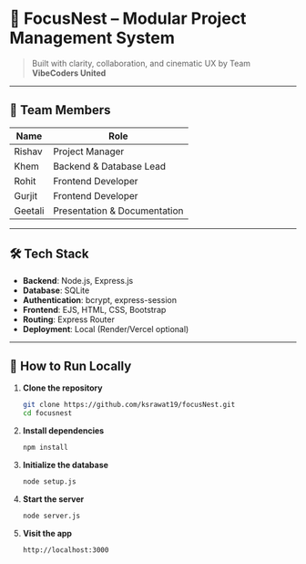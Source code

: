 # 🎯 FocusNest – Modular Project Management System

> Built with clarity, collaboration, and cinematic UX by Team **VibeCoders United**

---

## 👥 Team Members

| Name      | Role                      |
|-----------|---------------------------|
| Rishav    | Project Manager           |
| Khem      | Backend & Database Lead   |
| Rohit     | Frontend Developer        |
| Gurjit    | Frontend Developer        |
| Geetali   | Presentation & Documentation |

---

## 🛠️ Tech Stack

- **Backend**: Node.js, Express.js
- **Database**: SQLite
- **Authentication**: bcrypt, express-session
- **Frontend**: EJS, HTML, CSS, Bootstrap
- **Routing**: Express Router
- **Deployment**: Local (Render/Vercel optional)

---

## 🚀 How to Run Locally

1. **Clone the repository**

    ```bash
    git clone https://github.com/ksrawat19/focusNest.git
    cd focusnest
    ```

2. **Install dependencies**

    ```bash
    npm install
    ```

3. **Initialize the database**

    ```bash
    node setup.js
    ```

4. **Start the server**

    ```bash
    node server.js
    ```

5. **Visit the app**

    ```
    http://localhost:3000
    ```
